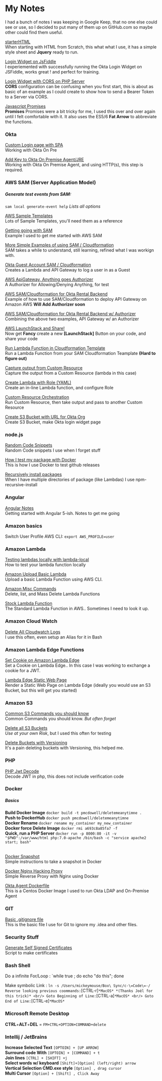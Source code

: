 # My Notes

I had a bunch of notes I was keeping in Google Keep, that no one else could see or use, so I decided to put many of them up on GitHub.com so maybe other could find them useful.

[starterHTML](./starterHTML) <br/>
When starting with HTML from Scratch, this what what I use,
it has a simple style sheet and **Jquery**
ready to run.

[Login Widget on JsFiddle](./loginWidgetJsfiddle) <br/>
I experiemented with successfully running the Okta Login Widget on JSFiddle, works great ! and perfect for training.

[Login Widget with CORS on PHP Server](./loginWidgetCorsOnPhp) <br/>
**CORS** configuration can be confusing when you first start, this is about as basic
of an example as I could create to show how to send a Bearer Token to a Server
via CORS.

[Javascript Promises](./javascriptPromises) <br/>
**Promises** Promises were a bit tricky for me, I used this over and over again until 
I felt comfortable with it. It also uses the ES5/6 **Fat Arrow** to abbreviate the functions.

### Okta

[Custom Login page with SPA](./oktaMultipleLoginPage) <br/>
Working with Okta On Pre

[Add Key to Okta On Premise Agent/JRE](./oktaKeystore) <br/>
Working with Okta On Premise Agent, and using HTTP(s), this step is required.

### AWS SAM (Server Application Model)

##### Generate test events from SAM:
`sam local generate-event help` *Lists all options*

[AWS Sample Templates](https://s3.amazonaws.com/cloudformation-examples-us-east-1/AWSCloudFormation-samples.zip) <br/>
Lots of Sample Templates, you'll need them as a reference

[Getting going with SAM](./awsSam) <br/>
Example I used to get me started with AWS SAM

[More Simple Examples of using SAM / Cloudformation](./awsSam2) <br/>
SAM takes a while to understand, still learning, refined what I was workign with.

[Okta Guest Account  SAM / Cloudformation](./awsSamOktaGuest) <br/>
Creates a Lambda and API Gateway to log a user in as a Guest

[AWS ApiGateway, Anything goes Authorizer](./awsAnythingGoesAuthorizer) <br/>
A Authorizer for Allowing/Denying Anything, for test

[AWS SAM/Cloudformation for Okta Rental Backend](./awsSamOktaRental) <br/>
Example of how to use SAM/Cloudformation to deploy API Gateway on Amazon AWS **Will Add Authorizer soon**

[AWS SAM/Cloudformation for Okta Rental Backend w/ Authorizer](./awsOktaRentalWithAuthorizer) <br/>
Combining the above two examples, API Gateway w/ an Authorizer

[AWS LaunchStack and Share!](./awsLaunchStack) <br/>
Now get **Fancy** create a new **[LaunchStack]** Button on your code, and share your code

[Run Lambda Function in Cloudformation Template](./awsCloudformationRunLambda) <br/>
Run a Lambda Function from your SAM Cloudformation Teamplate **(Hard to figure out)**

[Capture output from Custom Resource](./awsCustomResourceOutput) <br/>
Capture the output from a Custom Resource (lambda in this case)

[Create Lambda with Role (YAML)](./awsCloudformationInlineLambdaWithRole) <br/>
Create an in-line Lambda function, and configure Role

[Custom Resource Orchestration](./awsCloudformationCustomResourceOrchestration) <br/>
Run Custom Resource, then take output and pass to another Custom Resource

[Create S3 Bucket with URL for Okta Org](./awsCloudformationMakeBucket) <br/>
Create S3 Bucket, make Okta login widget page

### node.js

[Random Code Snippets](./nodeRandomSnippets) <br/>
Random Code snippets I use when I forget stuff

[How I test my package with Docker](https://github.com/pmcdowell-okta/Dockerized-AWSCLI) <br/>
This is how I use Docker to test github releases

[Recursively install packages](https://github.com/emgeee/recursive-install#readme) <br/>
When I have multiple directories of package (like Lambdas) I use npm-recursive-install
### Angular

[Angular Notes](./angularNotes) <br/>
Getting started with Angular 5-ish. Notes to get me going

### Amazon basics

Switch User Profile AWS CLI: `export AWS_PROFILE=user`

### Amazon Lambda

[Testing lambdas locally with lambda-local](./awsLambdaTest) <br/>
How to test your lambda function locally

[Amazon Upload Basic Lambda](./amazonLambdaUpload) <br/>
Upload a basic Lambda Function using AWS CLI.

[Amazon Misc Commands](./amazonLambdaMisc) <br/>
Delete, list, and Mass Delete Lambda Functions

[Stock Lambda Function](./awsLambdaStock) <br/>
The Standard Lambda Function in AWS.. Sometimes I need to look it up.

### Amazon Cloud Watch

[Delete All Cloudwatch Logs](./amazonDeleteCloudLogs) <br/>
I use this often, even setup an Alias for it in Bash

### Amazon Lambda Edge Functions
[Set Cookie on Amazon Lambda Edge](./lambdaEdgeSetCookie) <br/>
Set a Cookie on Lambda Edge.. In this case I was working to exchange a cookie for a JWT. 

[Lambda Edge Static Web Page](./lambdaEdgeStaticWebpage) <br/>
Render a Static Web Page on Lambda Edge (ideally you would use an S3 Bucket, but this will get you started)

### Amazon S3

[Common S3 Commands you should know](./amazonS3CommonCommands) <br/>
Common Commands you should know. *But often forget*

[Delete all S3 Buckets](./amazonDeleteS3Buckets) <br/>
*Use at your own Risk*, but I used this often for testing

[Delete Buckets with Versioning](./awsS3DeleteBucketsWithVersioning) <br/>
It's a pain deleting buckets with Versioning, this helped me.

### PHP

[PHP Jwt Decode](./phpDecodeJwt) <br/>
Decode JWT in php, this does not include verification code

### Docker

##### Basics 

**Build Docker Image** `docker build -t pmcdowell/deletemeanytimne .` <br/>
**Push to DockerHub** `docker push pmcdowell/deletemeanytimne` <br/>
**Docker Rename** `docker rename my_container my_new_container` <br/>
**Docker force Delete Image** `docker rmi a693c8a85fa7 -f` <br/>
**Quick, run a PHP Server** `docker run -p 8000:80 -it -v "$PWD":/var/www/html php:7.0-apache /bin/bash -c "service apache2 start; bash"` <br/>
<br/>

[Docker Snapshot](./dockerSnapshot) <br/>
Simple instructions to take a snapshot in Docker

[Docker Nginx Hacking Proxy](./dockerNginxHacking) <br/>
Simple Reverse Proxy with Nginx using Docker

[Okta Agent Dockerfile](./oktaServer) <br/>
This is a Centos Docker Image I used to run Okta LDAP and On-Premise Agent

### GIT

[Basic .gitignore file](./gitignore) <br/>
This is the basic file I use for Git to ignore my .idea and other files.

### Security Stuff

[Generate Self Signed Certificates](./securityCertificatesCreate) <br/>
Script to make certificates

### Bash Shell

Do a infinite For/Loop : `while true ; do echo "do this"; done

Make symbolic Link : `ln -s /Users/mickeymouse/Box\ Sync/c-\=Code\=-/` <br/>
`
Reverse looking previous coommands: `[CTRL-r]` *MacOS* *(Thanks Joël for this trick)* <br/>
Goto Beginning of Line: `[CTRL-a]` *MacOS* <br/>
Goto End of Line: `[CTRL-e]` *MacOS*
`
### Microsoft Remote Desktop

**CTRL**+**ALT**+**DEL** = `FM+CTRL+OPTION+COMMAND+delete`


### Intellij / JetBrains

**Increase Selected Text** `[OPTOIN] + [UP ARROW]`  <br/>
**Surround code With** `[OPTOIN] + [COMMAND] + t ` <br/>
**Join lines** `[CTRL] + [SHIFT] +j` <br/>
**Select words w/ keyboard** `[Shift]+[Option] (left/right) arrow` <br/>
**Vertical Selection CMD.exe style**  `[Option] , drag cursor` <br/>
**Multi Cursor**  `[Option] + [Shift] , Click Away` <br/>

